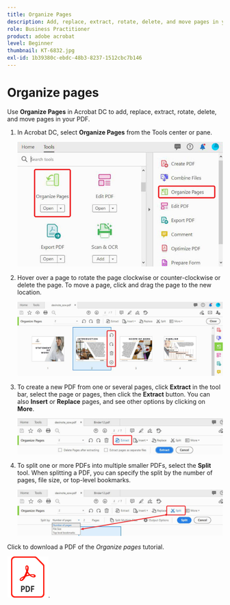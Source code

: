 ```yaml
---
title: Organize Pages
description: Add, replace, extract, rotate, delete, and move pages in your PDF
role: Business Practitioner
product: adobe acrobat
level: Beginner
thumbnail: KT-6832.jpg
exl-id: 1b39380c-ebdc-48b3-8237-1512cbc7b146
---
```

# Organize pages

Use **Organize Pages** in Acrobat DC to add, replace, extract, rotate, delete, and move pages in your PDF.

1. In Acrobat DC, select **Organize Pages** from the Tools center or pane.

    ![Organize Step 1](../assets/Organize_1.png)

1. Hover over a page to rotate the page clockwise or counter-clockwise or delete the page. To move a page, click and drag the page to the new location.

    ![Organize Step 2](../assets/Organize_2.png)

1. To create a new PDF from one or several pages, click **Extract** in the tool bar, select the page or pages, then click the **Extract** button. You can also **Insert** or **Replace** pages, and see other options by clicking on **More**.

    ![Organize Step 3](../assets/Organize_3.png)

1. To split one or more PDFs into multiple smaller PDFs, select the **Split** tool. When splitting a PDF, you can specify the split by the number of pages, file size, or top-level bookmarks.

    ![Scan Step 4](../assets/Organize_4.png)

Click to download a PDF of the *Organize pages* tutorial.    

[![Download Organize Pages tutorial](../assets/acrobat_PDF_96.png)](../assets/AcrobatDCOrganize.pdf).
